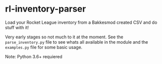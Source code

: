 # rl-inventory-parser
Load your Rocket League inventory from a Bakkesmod created CSV and do stuff with it!

Very early stages so not much to it at the moment. See the `parse_inventory.py` file to see whats all available in the module and the `examples.py` file for some basic usage.

Note: Python 3.6+ requiered 
